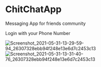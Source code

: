 # ChitChatApp
Messaging App for friends community

Login with your Phone Number

![Screenshot_2021-05-31-13-29-59-94_26307328ebb94f248e13e6d7c2453c13](https://user-images.githubusercontent.com/72660252/120229082-0750f480-c26a-11eb-9deb-b458408def53.jpg)
![Screenshot_2021-05-31-13-31-40-76_26307328ebb94f248e13e6d7c2453c13](https://user-images.githubusercontent.com/72660252/120229138-23549600-c26a-11eb-8a8b-7f3312eb89a1.jpg)
